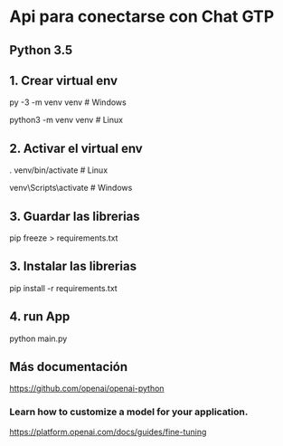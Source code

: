 # Api para conectarse con Chat GTP

## Python 3.5

## 1. Crear virtual env
py -3 -m venv venv # Windows

python3 -m venv venv # Linux

## 2. Activar el virtual env

. venv/bin/activate  # Linux

venv\Scripts\activate  # Windows

## 3. Guardar las librerias

pip freeze > requirements.txt

## 3. Instalar las librerias

pip install -r requirements.txt  

## 4. run App

python main.py


## Más documentación
https://github.com/openai/openai-python

### Learn how to customize a model for your application.
https://platform.openai.com/docs/guides/fine-tuning